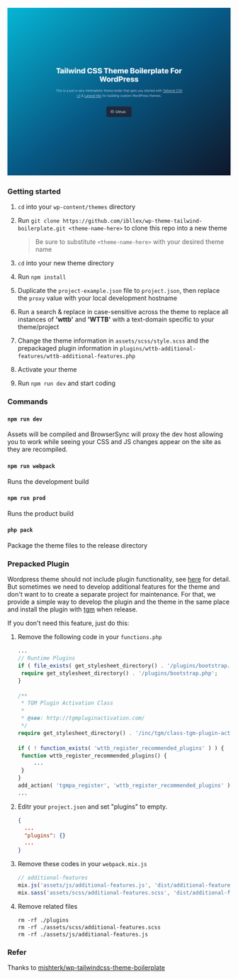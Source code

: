<p align="center">
    <img src="./screenshot.png" />
</p>

### Getting started

1. `cd` into your `wp-content/themes` directory

2. Run `git clone https://github.com/ibllex/wp-theme-tailwind-boilerplate.git <theme-name-here>` to clone this repo into
   a new theme

   > Be sure to substitute `<theme-name-here>` with your desired theme name

3. `cd` into your new theme directory

4. Run `npm install`

5. Duplicate the `project-example.json` file to `project.json`, then replace the `proxy` value with your local
   development hostname

6. Run a search & replace in case-sensitive across the theme to replace all instances of **'wttb'** and **'WTTB'** with a text-domain specific to your theme/project
   
7. Change the theme information in `assets/scss/style.scss` and the prepackaged plugin information in `plugins/wttb-additional-features/wttb-additional-features.php`

8. Activate your theme

9. Run `npm run dev` and start coding

### Commands

#### `npm run dev`

Assets will be compiled and BrowserSync will proxy the dev host allowing you to work while seeing your CSS and JS
changes appear on the site as they are recompiled.

#### `npm run webpack`

Runs the development build

#### `npm run prod`

Runs the product build

#### `php pack`

Package the theme files to the release directory

### Prepacked Plugin

Wordpress theme should not include plugin functionality, see [here](https://make.wordpress.org/themes/handbook/review/required/#6-plugins) for detail. But sometimes we need to develop additional features for the theme and don't want to to create a separate project for maintenance. For that, we provide a simple way to develop the plugin and the theme in the same place and install the plugin with [tgm](http://tgmpluginactivation.com/) when release. 

If you don't need this feature, just do this:

1. Remove the following code in your `functions.php`

   ```php
   ...
   // Runtime Plugins
   if ( file_exists( get_stylesheet_directory() . '/plugins/bootstrap.php' ) ) {
   	require get_stylesheet_directory() . '/plugins/bootstrap.php';
   }
   
   /**
    * TGM Plugin Activation Class
    *
    * @see: http://tgmpluginactivation.com/
    */
   require get_stylesheet_directory() . '/inc/tgm/class-tgm-plugin-activation.php';
   
   if ( ! function_exists( 'wttb_register_recommended_plugins' ) ) {
   	function wttb_register_recommended_plugins() {
   		...
   	}
   }
   add_action( 'tgmpa_register', 'wttb_register_recommended_plugins' );
   ...
   ```

2. Editr your `project.json` and set "plugins" to empty.

   ```json
   {
     ...
     "plugins": {}
     ...
   }
   ```

3. Remove these codes in your `webpack.mix.js`

   ```js
   // additional-features
   mix.js('assets/js/additional-features.js', 'dist/additional-features/js');
   mix.sass('assets/scss/additional-features.scss', 'dist/additional-features/css');
   ```

4. Remove related files

   ```shell
   rm -rf ./plugins
   rm -rf ./assets/scss/additional-features.scss
   rm -rf ./assets/js/additional-features.js
   ```

### Refer

Thanks to [mishterk/wp-tailwindcss-theme-boilerplate](https://github.com/mishterk/wp-tailwindcss-theme-boilerplate)



